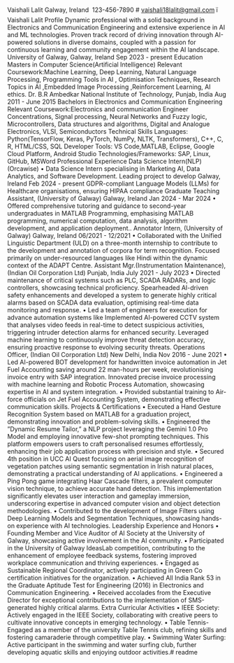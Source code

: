 Vaishali Lalit
Galway, Ireland
 123-456-7890 # vaishali18lalit@gmail.com ï Vaishali Lalit
Profile
Dynamic professional with a solid background in Electronics and Communication Engineering and extensive experience in AI and ML technologies. Proven track record of driving innovation through AI-powered solutions in diverse domains, coupled with a passion for continuous learning and community engagement within the AI landscape.
  University of Galway,
Galway, Ireland Sep 2023 - present
Education
Masters in Computer Science(Artificial Intelligence)
Relevant Coursework:Machine Learning, Deep Learning, Natural Language Processing, Programming Tools in AI , Optimisation Techniques, Research Topics in AI ,Embedded Image Processing ,Reinforcement Learning, AI ethics.
Dr. B.R Ambedkar National Institute of Technology, Punjab, India Aug 2011 - June 2015 Bachelors in Electronics and Communication Engineering
Relevant Coursework:Electronics and communication Engineer Concentrations, Signal processing, Neural Networks and Fuzzy logic, Microcontrollers, Data structures and algorithms, Digital and Analogue Electronics, VLSI, Semiconductors
Technical Skills
Languages: Python(TensorFlow, Keras, PyTorch, NumPy, NLTK, Transformers), C++, C, R, HTML/CSS, SQL Developer Tools: VS Code,MATLAB, Eclipse, Google Cloud Platform, Android Studio Technologies/Frameworks: SAP, Linux, GitHub, MSWord
Professional Experience
Data Science Intern(NLP) (Orcawise)
• Data Science Intern specialising in Marketing AI, Data Analytics, and Software Development. Leading project to develop
Galway, Ireland Feb 2024 - present GDPR-compliant Language Models (LLMs) for Healthcare organisations, ensuring HIPAA compliance
Graduate Teaching Assistant, (University of Galway) Galway, Ireland Jan 2024 - Mar 2024 • Offered comprehensive tutoring and guidance to second-year undergraduates in MATLAB Programming, emphasising MATLAB
programming, numerical computation, data analysis, algorithm development, and application deployment..
Annotator Intern, (University of Galway) Galway, Ireland 06/2021 - 12/2021 • Collaborated with the Unified Linguistic Department (ULD) on a three-month internship to contribute to the development and annotation of corpora for term recognition. Focused primarily on under-resourced languages like Hindi within the dynamic context
of the ADAPT Centre.
Assistant Mgr.(Instrumentation Maintenance), (Indian Oil Corporation Ltd) Punjab, India July 2021 - July 2023
• Directed maintenance of critical systems such as PLC, SCADA RADARs, and logic controllers, showcasing technical proficiency. Spearheaded AI-driven safety enhancements and developed a system to generate highly critical alarms based on SCADA data
evaluation, optimising real-time data monitoring and response.
• Led a team of engineers for execution for advance automation systems like Implemented AI-powered CCTV system that analyses video feeds in real-time to detect suspicious activities, triggering intruder detection alarms for enhanced security. Leveraged machine learning to continuously improve threat detection accuracy, ensuring proactive response to evolving security threats.
Operations Officer, (Indian Oil Corporation Ltd) New Delhi, India Nov 2016 - June 2021
• Led AI-powered BOT development for handwritten invoice automation in Jet Fuel Accounting saving around 22 man-hours per week, revolutionising invoice entry with SAP integration. Innovated precise invoice processing with machine learning and Robotic
Process Automation, showcasing expertise in AI and system integration.
• Provided substantial training to Air-force officials on Jet Fuel Accounting System, demonstrating effective communication skills.
Projects & Certifications
• Executed a Hand Gesture Recognition System based on MATLAB for a graduation project, demonstrating innovation and problem-solving skills.
• Engineered the ”Dynamic Resume Tailor,” a NLP project leveraging the Gemini 1.0 Pro Model and employing innovative few-shot prompting techniques. This platform empowers users to craft personalised resumes effortlessly, enhancing their job application process with precision and style.
• Secured 4th position in UCC AI Quest focusing on aerial image recognition of vegetation patches using semantic segmentation in
Irish natural places, demonstrating a practical understanding of AI applications.
• Engineered a Ping Pong game integrating Haar Cascade filters, a prevalent computer vision technique, to achieve accurate hand detection. This implementation significantly elevates user interaction and gameplay immersion, underscoring expertise in advanced computer vision and object detection methodologies.
• Contributed to the development of Image Filters using Deep Learning Models and Segmentation Techniques, showcasing hands-on experience with AI technologies.
Leadership Experience and Honors
• Founding Member and Vice Auditor of AI Society at the University of Galway, showcasing active involvement in the AI community.
• Participated in the University of Galway IdeasLab competition, contributing to the enhancement of employee feedback systems,
fostering improved workplace communication and thriving experiences.
• Engaged as Sustainable Regional Coordinator, actively participating in Green Co certification initiatives for the organization.
• Achieved All India Rank 53 in the Graduate Aptitude Test for Engineering (2016) in Electronics and Communication Engineering.
• Received accolades from the Executive Director for exceptional contributions to the implementation of SMS-generated highly critical alarms.
Extra Curricular Activities
• IEEE Society: Actively engaged in the IEEE Society, collaborating with creative peers to cultivate innovative concepts in emerging technology.
• Table Tennis-Engaged as a member of the university Table Tennis club, refining skills and fostering camaraderie through competitive play.
• Swimming Water Surfing: Active participant in the swimming and water surfing club, further developing aquatic skills and enjoying outdoor activities.# readme
